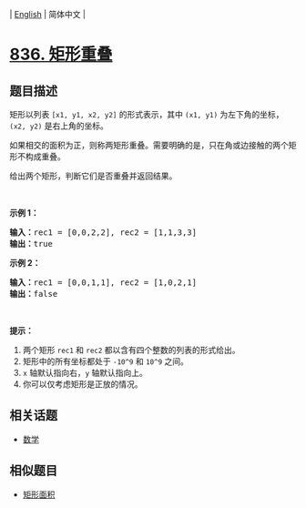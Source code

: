 
| [English](README_EN.md) | 简体中文 |

# [836. 矩形重叠](https://leetcode-cn.com/problems/rectangle-overlap/)

## 题目描述

<p>矩形以列表 <code>[x1, y1, x2, y2]</code> 的形式表示，其中 <code>(x1, y1)</code> 为左下角的坐标，<code>(x2, y2)</code> 是右上角的坐标。</p>

<p>如果相交的面积为正，则称两矩形重叠。需要明确的是，只在角或边接触的两个矩形不构成重叠。</p>

<p>给出两个矩形，判断它们是否重叠并返回结果。</p>

<p>&nbsp;</p>

<p><strong>示例 1：</strong></p>

<pre><strong>输入：</strong>rec1 = [0,0,2,2], rec2 = [1,1,3,3]
<strong>输出：</strong>true
</pre>

<p><strong>示例 2：</strong></p>

<pre><strong>输入：</strong>rec1 = [0,0,1,1], rec2 = [1,0,2,1]
<strong>输出：</strong>false
</pre>

<p>&nbsp;</p>

<p><strong>提示：</strong></p>

<ol>
	<li>两个矩形 <code>rec1</code> 和 <code>rec2</code> 都以含有四个整数的列表的形式给出。</li>
	<li>矩形中的所有坐标都处于 <code>-10^9</code> 和 <code>10^9</code> 之间。</li>
	<li><code>x</code> 轴默认指向右，<code>y</code> 轴默认指向上。</li>
	<li>你可以仅考虑矩形是正放的情况。</li>
</ol>


## 相关话题

- [数学](https://leetcode-cn.com/tag/math)

## 相似题目

- [矩形面积](../rectangle-area/README.md)
